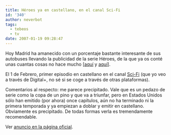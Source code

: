 ```yaml
---
title: Héroes ya en castellano, en el canal Sci-Fi
id: '340'
author: neverbot
tags:
  - tebeos
  - tv
date: 2007-01-19 09:28:47
---
```


Hoy Madrid ha amanecido con un porcentaje bastante interesante de sus autobuses llevando la publicidad de la serie Héroes, de la que ya os conté unas cuantas cosas no hace mucho \[[aquí](/recomendacion-de-la-semana-heroes-ii/) y [aquí](/recomendacion-de-la-semana-heroes/)\].

El 1 de Febrero, primer episodio en castellano en el canal [Sci-Fi](http://www.scifi.es/index.php) (que yo veo a través de Digital+, no sé si se coge a través de otras plataformas).

Comentarios al respecto: me parece precipitado. Vale que es un pedazo de serie como la copa de un pino y que va a triunfar, pero en Estados Unidos sólo han emitido (por ahora) once capítulos, aún no ha terminado ni la primera temporada y ya empiezan a doblar y emitir en castellano. Obviamente es precipitado. De todas formas verla es tremendamente recomendable.

Ver [anuncio en la página oficial](http://www.scifi.es/heroes/index.php).